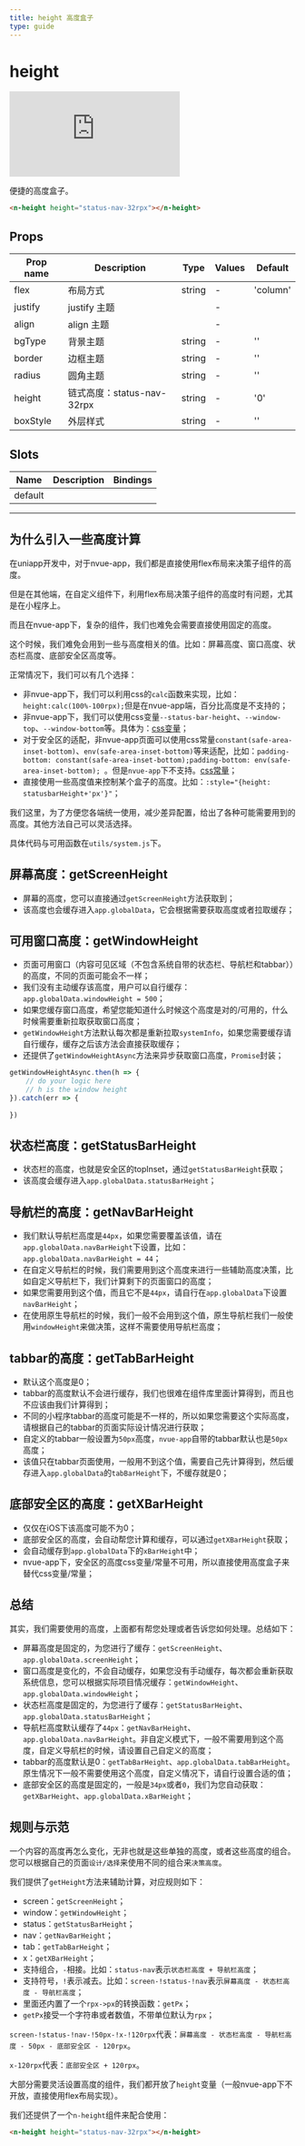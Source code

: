 ```yaml
---
title: height 高度盒子
type: guide
---
```


# height

<div class="demo-box">
	<iframe scrolling="auto" frameborder="0" src="https://npro.redou.vip/h5/#/pages/box/height" class="demo-box-iframe"></iframe>
</div>

便捷的高度盒子。

```html
<n-height height="status-nav-32rpx"></n-height>
```

## Props

| Prop name | Description                | Type   | Values | Default  |
| --------- | -------------------------- | ------ | ------ | -------- |
| flex      | 布局方式                   | string | -      | 'column' |
| justify   | justify 主题               |        | -      |          |
| align     | align 主题                 |        | -      |          |
| bgType    | 背景主题                   | string | -      | ''       |
| border    | 边框主题                   | string | -      | ''       |
| radius    | 圆角主题                   | string | -      | ''       |
| height    | 链式高度：status-nav-32rpx | string | -      | '0'      |
| boxStyle  | 外层样式                   | string | -      | ''       |

## Slots

| Name    | Description | Bindings |
| ------- | ----------- | -------- |
| default |             |          |

---

## 为什么引入一些高度计算

在uniapp开发中，对于nvue-app，我们都是直接使用flex布局来决策子组件的高度。

但是在其他端，在自定义组件下，利用flex布局决策子组件的高度时有问题，尤其是在小程序上。

而且在nvue-app下，复杂的组件，我们也难免会需要直接使用固定的高度。

这个时候，我们难免会用到一些与高度相关的值。比如：屏幕高度、窗口高度、状态栏高度、底部安全区高度等。

正常情况下，我们可以有几个选择：

- 非nvue-app下，我们可以利用css的`calc`函数来实现，比如：`height:calc(100%-100rpx);`但是在nvue-app端，百分比高度是不支持的；
- 非nvue-app下，我们可以使用css变量`--status-bar-height`、`--window-top`、`--window-bottom`等。具体为：[css变量](https://uniapp.dcloud.io/frame?id=css%e5%8f%98%e9%87%8f)；
- 对于安全区的适配，非nvue-app页面可以使用css常量`constant(safe-area-inset-bottom)`、`env(safe-area-inset-bottom)`等来适配，比如：`padding-bottom: constant(safe-area-inset-bottom);padding-bottom: env(safe-area-inset-bottom); `。但是`nvue-app`下不支持。[css常量](https://ask.dcloud.net.cn/article/35564)；
- 直接使用一些高度值来控制某个盒子的高度。比如：`:style="{height: statusbarHeight+'px'}"`；

我们这里，为了方便您各端统一使用，减少差异配置，给出了各种可能需要用到的高度。其他方法自己可以灵活选择。

具体代码与可用函数在`utils/system.js`下。

## 屏幕高度：getScreenHeight

- 屏幕的高度，您可以直接通过`getScreenHeight`方法获取到；
- 该高度也会缓存进入`app.globalData`，它会根据需要获取高度或者拉取缓存；

## 可用窗口高度：getWindowHeight

- 页面可用窗口（内容可见区域（不包含系统自带的状态栏、导航栏和tabbar））的高度，不同的页面可能会不一样；
- 我们没有主动缓存该高度，用户可以自行缓存：`app.globalData.windowHeight = 500`；
- 如果您缓存窗口高度，希望您能知道什么时候这个高度是对的/可用的，什么时候需要重新拉取获取窗口高度；
- `getWindowHeight`方法默认每次都是重新拉取`systemInfo`，如果您需要缓存请自行缓存，缓存之后该方法会直接获取缓存；
- 还提供了`getWindowHeightAsync`方法来异步获取窗口高度，`Promise`封装；

```js
getWindowHeightAsync.then(h => {
	// do your logic here
	// h is the window height
}).catch(err => {
	
})
```

## 状态栏高度：getStatusBarHeight

- 状态栏的高度，也就是安全区的topInset，通过`getStatusBarHeight`获取；
- 该高度会缓存进入`app.globalData.statusBarHeight`；

## 导航栏的高度：getNavBarHeight

- 我们默认导航栏高度是`44px`，如果您需要覆盖该值，请在`app.globalData.navBarHeight`下设置，比如：`app.globalData.navBarHeight = 44`；
- 在自定义导航栏的时候，我们需要用到这个高度来进行一些辅助高度决策，比如自定义导航栏下，我们计算剩下的页面窗口的高度；
- 如果您需要用到这个值，而且它不是`44px`，请自行在`app.globalData`下设置`navBarHeight`；
- 在使用原生导航栏的时候，我们一般不会用到这个值，原生导航栏我们一般使用`windowHeight`来做决策，这样不需要使用导航栏高度；

## tabbar的高度：getTabBarHeight

- 默认这个高度是0；
- tabbar的高度默认不会进行缓存，我们也很难在组件库里面计算得到，而且也不应该由我们计算得到；
- 不同的小程序tabbar的高度可能是不一样的，所以如果您需要这个实际高度，请根据自己的tabbar的页面实际设计情况进行获取；
- 自定义的tabbar一般设置为`50px`高度，`nvue-app`自带的tabbar默认也是`50px`高度；
- 该值只在tabbar页面使用，一般用不到这个值，需要自己先计算得到，然后缓存进入`app.globalData`的`tabBarHeight`下，不缓存就是0；

## 底部安全区的高度：getXBarHeight

- 仅仅在iOS下该高度可能不为0；
- 底部安全区的高度，会自动帮您计算和缓存，可以通过`getXBarHeight`获取；
- 会自动缓存到`app.globalData`下的`xBarHeight`中；
- nvue-app下，安全区的高度css变量/常量不可用，所以直接使用高度盒子来替代css变量/常量；

## 总结

其实，我们需要使用的高度，上面都有帮您处理或者告诉您如何处理。总结如下：

- 屏幕高度是固定的，为您进行了缓存：`getScreenHeight`、`app.globalData.screenHeight`；
- 窗口高度是变化的，不会自动缓存，如果您没有手动缓存，每次都会重新获取系统信息，您可以根据实际项目情况缓存：`getWindowHeight`、`app.globalData.windowHeight`；
- 状态栏高度是固定的，为您进行了缓存：`getStatusBarHeight`、`app.globalData.statusBarHeight`；
- 导航栏高度默认缓存了`44px`：`getNavBarHeight`、`app.globalData.navBarHeight`。非自定义模式下，一般不需要用到这个高度，自定义导航栏的时候，请设置自己自定义的高度；
- tabbar的高度默认是0：`getTabBarHeight`、`app.globalData.tabBarHeight`。原生情况下一般不需要使用这个高度，自定义情况下，请自行设置合适的值；
- 底部安全区的高度是固定的，一般是`34px`或者`0`，我们为您自动获取：`getXBarHeight`、`app.globalData.xBarHeight`；

## 规则与示范

一个内容的高度再怎么变化，无非也就是这些单独的高度，或者这些高度的组合。您可以根据自己的页面`设计/选择`来使用不同的组合来`决策高度`。

我们提供了`getHeight`方法来辅助计算，对应规则如下：

- screen：`getScreenHeight`；
- window：`getWindowHeight`；
- status：`getStatusBarHeight`；
- nav：`getNavBarHeight`；
- tab：`getTabBarHeight`；
- x：`getXBarHeight`；
- 支持组合，`-`相接。比如：`status-nav`表示`状态栏高度 + 导航栏高度`；
- 支持符号，`!`表示减去。比如：`screen-!status-!nav`表示`屏幕高度 - 状态栏高度 - 导航栏高度`；
- 里面还内置了一个`rpx->px`的转换函数：`getPx`；
- `getPx`接受一个字符串或者数值，不带单位默认为`rpx`；

`screen-!status-!nav-!50px-!x-!120rpx`代表：`屏幕高度 - 状态栏高度 - 导航栏高度 - 50px - 底部安全区 - 120rpx`。

`x-120rpx`代表：`底部安全区 + 120rpx`。

大部分需要灵活设置高度的组件，我们都开放了`height`变量（一般nvue-app下不开放，直接使用flex布局实现）。

我们还提供了一个`n-height`组件来配合使用：

```html
<n-height height="status-nav-32rpx"></n-height>
```
